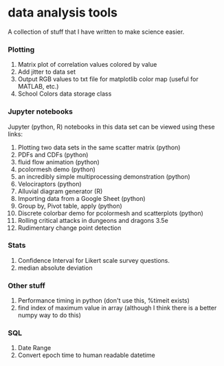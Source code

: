 # data analysis tools
A collection of stuff that I have written to make science easier.

### Plotting

1. Matrix plot of correlation values colored by value
2. Add jitter to data set
3. Output RGB values to txt file for matplotlib color map (useful for MATLAB, etc.)
4. School Colors data storage class

### Jupyter notebooks

Jupyter (python, R) notebooks in this data set can be viewed using these links:

1. Plotting two data sets in the same scatter matrix (python)
2. PDFs and CDFs (python)
3. fluid flow animation (python)
4. pcolormesh demo (python)
5. an incredibly simple multiprocessing demonstration (python)
6. Velociraptors (python)
7. Alluvial diagram generator (R)
8. Importing data from a Google Sheet (python)
9. Group by, Pivot table, apply (python)
10. Discrete colorbar demo for pcolormesh and scatterplots (python)
11. Rolling critical attacks in dungeons and dragons 3.5e
12. Rudimentary change point detection

### Stats

1. Confidence Interval for Likert scale survey questions.
2. median absolute deviation

### Other stuff

1. Performance timing in python (don't use this, %timeit exists)
2. find index of maximum value in array (although I think there is a better numpy way to do this)

### SQL

1. Date Range
2. Convert epoch time to human readable datetime
